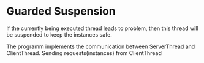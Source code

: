 # Guarded Suspension
If the currently being executed thread leads to problem, then this thread will be suspended to keep the instances safe.

The programm implements the communication between ServerThread and ClientThread. Sending requests(instances) from ClientThread
